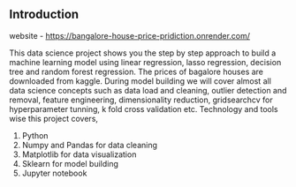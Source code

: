 ## Introduction

website - https://bangalore-house-price-pridiction.onrender.com/

This data science project shows you the step by step approach to build a machine learning model using linear regression, lasso regression, decision tree and random forest regression. The prices of bagalore houses are downloaded from kaggle. During model building we will cover almost all data science concepts such as data load and cleaning, outlier detection and removal, feature engineering, dimensionality reduction, gridsearchcv for hyperparameter tunning, k fold cross validation etc. Technology and tools wise this project covers,

1. Python
2. Numpy and Pandas for data cleaning
3. Matplotlib for data visualization
4. Sklearn for model building
5. Jupyter notebook
